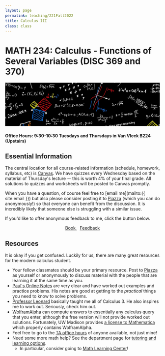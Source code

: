 ```yaml
---
layout: page
permalink: teaching/221Fall2022
title: Calculus III
class: class
---
```


# MATH 234: Calculus - Functions of Several Variables  (DISC 369 and 370)
![fire calculus picture](/images/projects/calculus1.jpg)

#### **Office Hours:**  9:30-10:30 Tuesdays and Thursdays in Van Vleck B224 (Upstairs)

## Essential Information

The central location for all course-related information (schedule, homework, syllabus, etc) is [Canvas](https://canvas.wisc.edu/courses/261730). We have quizzes every Wednesday based on the material of Thursday's lecture -- this is worth 4% of your final grade. All solutions to quizzes and worksheets will be posted to Canvas promptly.

When you have a question, of course feel free to [email me](mailto:{{ site.email }}) but also please consider posting it to [Piazza](https://piazza.com/class/kt4qkk7ybq74jg) (which you can do anonymously!) so that everyone can benefit from the discussion. It is incredibly likely that someone else is struggling with a similar issue. 

If you'd like to offer anonymous feedback to me, click the button below.

<div class="button-container" style="text-align: center">
    <a href="https://www.cengage.com/c/calculus-8e-stewart/9781285740621PF/" class="button" style="margin:5px">
    <i class="fas fa-book" aria-hidden="true"></i>
    Book
    </a>
    <a href="https://forms.gle/vWJiy4654gcWQoDA8" class="button" style="margin:5px">
    <i class="fas fa-comment" aria-hidden="true"></i>
    Feedback
    </a>
</div>

## Resources

It is okay if you get confused. Luckily for us, there are many great resources for the modern calculus student. 

- Your fellow classmates should be your primary resource. Post to [Piazza](https://piazza.com/class/l6l9x5kjrjm77d) as yourself or anonymously to discuss material with the people that are learning it at the same time as you.
- [Paul's Online Notes](https://tutorial.math.lamar.edu/Classes/CalcIII/CalcIII.aspx) are very clear and have worked out examples and practice problems. His notes are good at getting to the *practical* things you need to know to solve problems.
- [Professor Leonard](https://www.youtube.com/channel/UCoHhuummRZaIVX7bD4t2czg) basically taught me all of Calculus 3. He also inspires me to work out. Seriously, check him out.
- [WolframAlpha](https://www.wolframalpha.com/) can compute answers to essentially any calculus query that you enter, although the free version will not provide worked out solutions. Fortunately, UW Madison provides [a license to Mathematica](https://software.wisc.edu/cgi-bin/ssl/csl_download.cgi) which properly contains WolframAlpha.
- Feel free to go to the [TA office hours](https://canvas.wisc.edu/courses/212363/pages/office-hours?module_item_id=2833122) of anyone available, not just mine!
- Need some more math help? See the department page for [tutoring and learning options](https://math.wisc.edu/undergraduate/mlc/).
  - In particular, consider going to [Math Learning Center](https://math.wisc.edu/undergraduate/mlc/)!